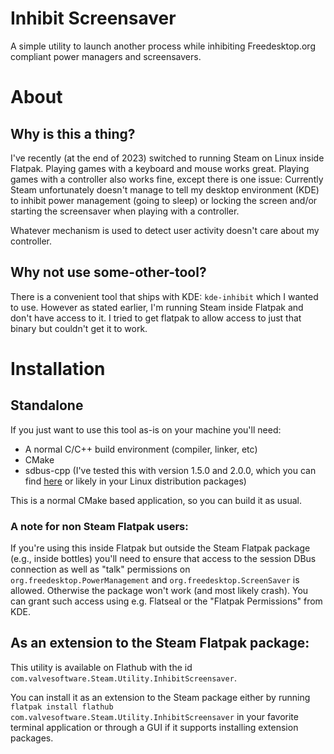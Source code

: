 Inhibit Screensaver
===

A simple utility to launch another process while inhibiting Freedesktop.org compliant power managers and screensavers.

# About

## Why is this a thing?

I've recently (at the end of 2023) switched to running Steam on Linux inside Flatpak.
Playing games with a keyboard and mouse works great. Playing games with a controller also works fine, except there is one issue:
Currently Steam unfortunately doesn't manage to tell my desktop environment (KDE) to inhibit power management (going to sleep) or locking the screen and/or starting the screensaver when playing with a controller.

Whatever mechanism is used to detect user activity doesn't care about my controller.

## Why not use some-other-tool?

There is a convenient tool that ships with KDE: `kde-inhibit` which I wanted to use. However as stated earlier, I'm running Steam inside Flatpak and don't have access to it. I tried to get flatpak to allow access to just that binary but couldn't get it to work.

# Installation

## Standalone
If you just want to use this tool as-is on your machine you'll need:

- A normal C/C++ build environment (compiler, linker, etc)
- CMake
- sdbus-cpp (I've tested this with version 1.5.0 and 2.0.0, which you can find [here](https://github.com/Kistler-Group/sdbus-cpp) or likely in your Linux distribution packages)

This is a normal CMake based application, so you can build it as usual.

### A note for non Steam Flatpak users:

If you're using this inside Flatpak but outside the Steam Flatpak package (e.g., inside bottles) you'll need to ensure that access to the session DBus connection as well as "talk" permissions on `org.freedesktop.PowerManagement` and `org.freedesktop.ScreenSaver` is allowed.
Otherwise the package won't work (and most likely crash). You can grant such access using e.g. Flatseal or the "Flatpak Permissions" from KDE.

## As an extension to the Steam Flatpak package:
This utility is available on Flathub with the id `com.valvesoftware.Steam.Utility.InhibitScreensaver`.

You can install it as an extension to the Steam package either by running `flatpak install flathub com.valvesoftware.Steam.Utility.InhibitScreensaver` in your favorite terminal application or through a GUI if it supports installing extension packages.
